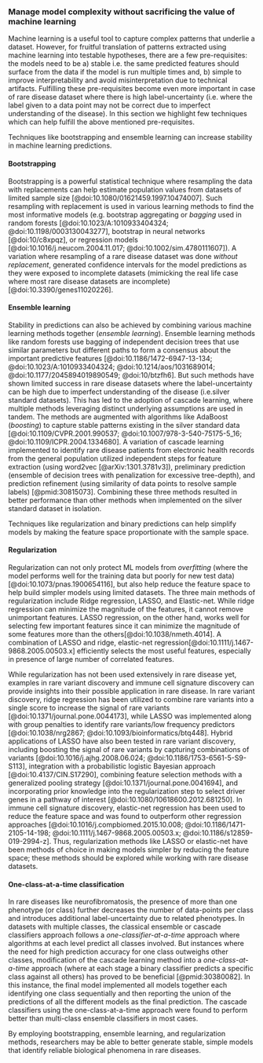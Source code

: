 ### Manage model complexity without sacrificing the value of machine learning

Machine learning is a useful tool to capture complex patterns that underlie a dataset.
However, for fruitful translation of patterns extracted using machine learning into testable hypotheses, there are a few pre-requisites: the models need to be a) stable i.e. the same predicted features should surface from the data if the model is run multiple times and, b) simple to improve interpretability and avoid misinterpretation due to technical artifacts.
Fulfilling these pre-requisites become even more important in case of rare disease dataset where there is high label-uncertainty (i.e. where the label given to a data point may not be correct due to imperfect understanding of the disease).
In this section we highlight few techniques which can help fulfill the above mentioned pre-requisites.

Techniques like bootstrapping and ensemble learning can increase stability in machine learning predictions.

#### Bootstrapping

Bootstrapping is a powerful statistical technique where resampling the data with replacements can help estimate population values from datasets of limited sample size [@doi:10.1080/01621459.1997.10474007].
Such resampling with replacement is used in various learning methods to find the most informative models (e.g. bootstrap aggregating or _bagging_ used in random forests [@doi:10.1023/A:1010933404324; @doi:10.1198/0003130043277], bootstrap in neural networks [@doi:10/c8xpqz], or regression models [@doi:10.1016/j.neucom.2004.11.017; @doi:10.1002/sim.4780111607]).
A variation where resampling of a rare disease dataset was done _without replacement_, generated confidence intervals for the model predictions as they were exposed to incomplete datasets (mimicking the real life case where most rare disease datasets are incomplete) [@doi:10.3390/genes11020226].

#### Ensemble learning

Stability in predictions can also be achieved by combining various machine learning methods together (_ensemble learning_).
Ensemble learning methods like random forests use bagging of independent decision trees that use similar parameters but different paths to form a consensus about the important predictive features [@doi:10.1186/1472-6947-13-134; @doi:10.1023/A:1010933404324; @doi:10.1214/aos/1031689014; @doi:10.1177/2045894019890549; @doi:10/btzfh6].
But such methods have shown limited success in rare disease datasets where the label-uncertainty can be high due to imperfect understanding of the disease (i.e.silver standard datasets).
This has led to the adoption of cascade learning, where multiple methods leveraging distinct underlying assumptions are used in tandem. 
The methods are augmented with algorithms like AdaBoost (_boosting_) to capture stable patterns existing in the silver standard data [@doi:10.1109/CVPR.2001.990537; @doi:10.1007/978-3-540-75175-5_16; @doi:10.1109/ICPR.2004.1334680].
A variation of cascade learning implemented to identify rare disease patients from electronic health records from the general population utilized independent steps for feature extraction (using word2vec [@arXiv:1301.3781v3]), preliminary prediction (ensemble of decision trees with penalization for excessive tree-depth), and prediction refinement (using similarity of data points to resolve sample labels) [@pmid:30815073].
Combining these three methods resulted in better performance than other methods when implemented on the silver standard dataset in isolation.

Techniques like regularization and binary predictions can help simplify models by making the feature space proportionate with the sample space.

#### Regularization

Regularization can not only protect ML models from _overfitting_ (where the model performs well for the training data but poorly for new test data) [@doi:10.1073/pnas.1900654116], but also help reduce the feature space to help build simpler models using limited datasets.
The three main methods of regularization include Ridge regression, LASSO, and Elastic-net.
While ridge regression can minimize the magnitude of the features, it cannot remove unimportant features.
LASSO regression, on the other hand, works well for selecting few important features since it can minimize the magnitude of some features more than the others[@doi:10.1038/nmeth.4014].
A combination of LASSO and ridge, elastic-net regression[@doi:10.1111/j.1467-9868.2005.00503.x] efficiently selects the most useful features, especially in presence of large number of correlated features.

While regularization has not been used extensively in rare disease yet, examples in rare variant discovery and immune cell signature discovery can provide insights into their possible application in rare disease.
In rare variant discovery, ridge regression has been utilized to combine rare variants into a single score to increase the signal of rare variants [@doi:10.1371/journal.pone.0044173], while LASSO was implemented along with group penalties to identify rare variants/low frequency predictors [@doi:10.1038/nrg2867; @doi:10.1093/bioinformatics/btq448].
Hybrid applications of LASSO have also been tested in rare variant discovery, including boosting the signal of rare variants by capturing combinations of variants [@doi:10.1016/j.ajhg.2008.06.024; @doi:10.1186/1753-6561-5-S9-S113], integration with a probabilistic logistic Bayesian approach [@doi:10.4137/CIN.S17290], combining feature selection methods with a generalized pooling strategy [@doi:10.1371/journal.pone.0041694], and incorporating prior knowledge into the regularization step to select driver genes in a pathway of interest [@doi:10.1080/10618600.2012.681250].
In immune cell signature discovery, elastic-net regression has been used to reduce the feature space and was found to outperform other regression approaches [@doi:10.1016/j.compbiomed.2015.10.008; @doi:10.1186/1471-2105-14-198; @doi:10.1111/j.1467-9868.2005.00503.x; @doi:10.1186/s12859-019-2994-z].
Thus, regularization methods like LASSO or elastic-net have been methods of choice in making models simpler by reducing the feature space; these methods should be explored while working with rare disease datasets.

#### One-class-at-a-time classification

In rare diseases like neurofibromatosis, the presence of more than one phenotype (or class) further decreases the number of data-points per class and introduces additional label-uncertainty due to related phenotypes.
In datasets with multiple classes, the classical ensemble or cascade classifiers approach follows a _one-classifier-at-a-time_ approach where algorithms at each level predict all classes involved.
But instances where the need for high prediction accuracy for one class outweighs other classes, modification of the cascade learning method into a _one-class-at-a-time_ approach (where at each stage a binary classifier predicts a specific class against all others) has proved to be beneficial [@pmid:30380082].
In this instance, the final model implemented all models together each identifying one class sequentially and then reporting the union of the predictions of all the different models as the final prediction.
The cascade classifiers using the one-class-at-a-time approach were found to perform better than multi-class ensemble classifiers in most cases.

By employing bootstrapping, ensemble learning, and regularization methods, researchers may be able to better generate stable, simple models that identify reliable biological phenomena in rare diseases.
